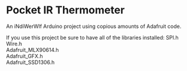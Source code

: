 Pocket IR Thermometer
=======

An iNdiWerWlf Arduino project using copious amounts of Adafruit code.

If you use this project be sure to have all of the libraries installed:
SPI.h  
Wire.h  
Adafruit_MLX90614.h  
Adafruit_GFX.h  
Adafruit_SSD1306.h
